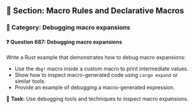 ## 📘 Section: Macro Rules and Declarative Macros
### 🔹 Category: Debugging macro expansions
#### ❓ Question 687: Debugging macro expansions

Write a Rust example that demonstrates how to debug macro expansions:

- Use the `dbg!` macro inside a custom macro to print intermediate values.
- Show how to inspect macro-generated code using `cargo expand` or similar tools.
- Provide an example of debugging a macro-generated expression.

🔧 **Task:** Use debugging tools and techniques to inspect macro expansions.
